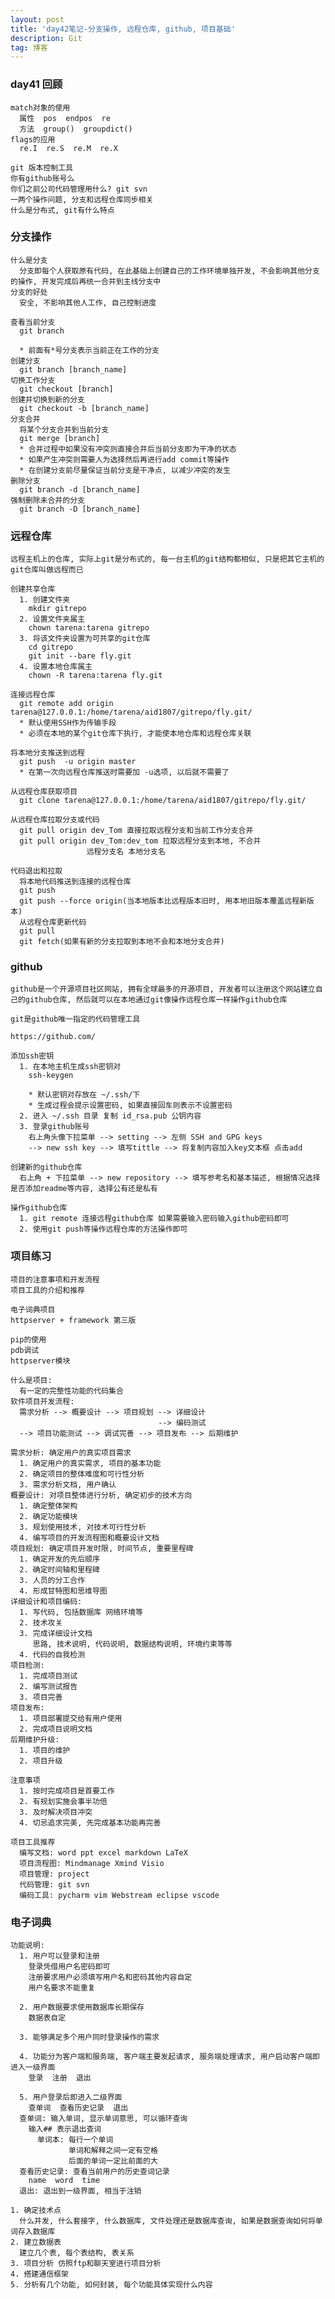 ```yaml
---
layout: post
title: 'day42笔记-分支操作, 远程仓库, github, 项目基础'
description: Git
tag: 博客
---    
```

### day41 回顾
    match对象的使用
      属性  pos  endpos  re
      方法  group()  groupdict()
    flags的应用
      re.I  re.S  re.M  re.X

    git 版本控制工具
    你有github账号么
    你们之前公司代码管理用什么? git svn
    一两个操作问题, 分支和远程仓库同步相关
    什么是分布式, git有什么特点

### 分支操作
    什么是分支
      分支即每个人获取原有代码, 在此基础上创建自己的工作环境单独开发, 不会影响其他分支的操作, 开发完成后再统一合并到主线分支中
    分支的好处
      安全, 不影响其他人工作, 自己控制进度

    查看当前分支
      git branch

      * 前面有*号分支表示当前正在工作的分支
    创建分支
      git branch [branch_name]
    切换工作分支
      git checkout [branch]
    创建并切换到新的分支
      git checkout -b [branch_name]
    分支合并
      将某个分支合并到当前分支
      git merge [branch]
      * 合并过程中如果没有冲突则直接合并后当前分支即为干净的状态
      * 如果产生冲突则需要人为选择然后再进行add commit等操作
      * 在创建分支前尽量保证当前分支是干净点, 以减少冲突的发生
    删除分支
      git branch -d [branch_name]
    强制删除未合并的分支
      git branch -D [branch_name]

### 远程仓库
    远程主机上的仓库, 实际上git是分布式的, 每一台主机的git结构都相似, 只是把其它主机的git仓库叫做远程而已

    创建共享仓库
      1. 创建文件夹
        mkdir gitrepo
      2. 设置文件夹属主
        chown tarena:tarena gitrepo
      3. 将该文件夹设置为可共享的git仓库
        cd gitrepo
        git init --bare fly.git
      4. 设置本地仓库属主
        chown -R tarena:tarena fly.git

    连接远程仓库
      git remote add origin tarena@127.0.0.1:/home/tarena/aid1807/gitrepo/fly.git/
      * 默认使用SSH作为传输手段
      * 必须在本地的某个git仓库下执行, 才能使本地仓库和远程仓库关联

    将本地分支推送到远程
      git push  -u origin master
      * 在第一次向远程仓库推送时需要加 -u选项, 以后就不需要了

    从远程仓库获取项目
      git clone tarena@127.0.0.1:/home/tarena/aid1807/gitrepo/fly.git/

    从远程仓库拉取分支或代码
      git pull origin dev_Tom 直接拉取远程分支和当前工作分支合并
      git pull origin dev_Tom:dev_tom 拉取远程分支到本地, 不合并
                     远程分支名 本地分支名

    代码退出和拉取
      将本地代码推送到连接的远程仓库
      git push
      git push --force origin(当本地版本比远程版本旧时, 用本地旧版本覆盖远程新版本)
      从远程仓库更新代码
      git pull
      git fetch(如果有新的分支拉取到本地不会和本地分支合并)

### github
    github是一个开源项目社区网站, 拥有全球最多的开源项目, 开发者可以注册这个网站建立自己的github仓库, 然后就可以在本地通过git像操作远程仓库一样操作github仓库

    git是github唯一指定的代码管理工具

    https://github.com/

    添加ssh密钥
      1. 在本地主机生成ssh密钥对
        ssh-keygen

        * 默认密钥对存放在 ~/.ssh/下
        * 生成过程会提示设置密码, 如果直接回车则表示不设置密码
      2. 进入 ~/.ssh 目录 复制 id_rsa.pub 公钥内容
      3. 登录github账号
        右上角头像下拉菜单 --> setting --> 左侧 SSH and GPG keys
        --> new ssh key --> 填写tittle --> 将复制内容加入key文本框 点击add

    创建新的github仓库
      右上角 + 下拉菜单 --> new repository --> 填写参考名和基本描述, 根据情况选择是否添加readme等内容, 选择公有还是私有

    操作github仓库
      1. git remote 连接远程github仓库 如果需要输入密码输入github密码即可
      2. 使用git push等操作远程仓库的方法操作即可

### 项目练习
    项目的注意事项和开发流程
    项目工具的介绍和推荐

    电子词典项目
    httpserver + framework 第三版

    pip的使用
    pdb调试
    httpserver模块

    什么是项目:
      有一定的完整性功能的代码集合
    软件项目开发流程:
      需求分析 --> 概要设计 --> 项目规划 --> 详细设计
                                     --> 编码测试
      --> 项目功能测试 --> 调试完善 --> 项目发布 --> 后期维护

    需求分析: 确定用户的真实项目需求
      1. 确定用户的真实需求, 项目的基本功能
      2. 确定项目的整体难度和可行性分析
      3. 需求分析文档, 用户确认
    概要设计: 对项目整体进行分析, 确定初步的技术方向
      1. 确定整体架构
      2. 确定功能模块
      3. 规划使用技术, 对技术可行性分析
      4. 编写项目的开发流程图和概要设计文档
    项目规划: 确定项目开发时限, 时间节点, 重要里程碑
      1. 确定开发的先后顺序
      2. 确定时间轴和里程碑
      3. 人员的分工合作
      4. 形成甘特图和思维导图
    详细设计和项目编码:
      1. 写代码, 包括数据库 网络环境等
      2. 技术攻关
      3. 完成详细设计文档
         思路, 技术说明, 代码说明, 数据结构说明, 环境约束等等
      4. 代码的自我检测
    项目检测:
      1. 完成项目测试
      2. 编写测试报告
      3. 项目完善
    项目发布:
      1. 项目部署提交给有用户使用
      2. 完成项目说明文档
    后期维护升级:
      1. 项目的维护
      2. 项目升级

    注意事项
      1. 按时完成项目是首要工作
      2. 有规划实施会事半功倍
      3. 及时解决项目冲突
      4. 切忌追求完美, 先完成基本功能再完善

    项目工具推荐
      编写文档: word ppt excel markdown LaTeX
      项目流程图: Mindmanage Xmind Visio
      项目管理: project
      代码管理: git svn
      编码工具: pycharm vim Webstream eclipse vscode

### 电子词典
    功能说明:
      1. 用户可以登录和注册
        登录凭借用户名密码即可
        注册要求用户必须填写用户名和密码其他内容自定
        用户名要求不能重复

      2. 用户数据要求使用数据库长期保存
        数据表自定

      3. 能够满足多个用户同时登录操作的需求

      4. 功能分为客户端和服务端, 客户端主要发起请求, 服务端处理请求, 用户启动客户端即进入一级界面
        登录  注册  退出

      5. 用户登录后即进入二级界面
        查单词  查看历史记录  退出
      查单词: 输入单词, 显示单词意思, 可以循环查询
        输入## 表示退出查词
          单词本: 每行一个单词
                 单词和解释之间一定有空格
                 后面的单词一定比前面的大
      查看历史记录: 查看当前用户的历史查词记录
        name  word  time
      退出: 退出到一级界面, 相当于注销

    1. 确定技术点
      什么并发, 什么套接字, 什么数据库, 文件处理还是数据库查询, 如果是数据查询如何将单词存入数据库
    2. 建立数据表
      建立几个表, 每个表结构, 表关系
    3. 项目分析 仿照ftp和聊天室进行项目分析
    4. 搭建通信框架
    5. 分析有几个功能, 如何封装, 每个功能具体实现什么内容
